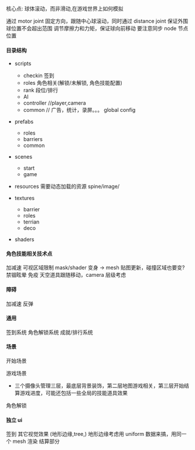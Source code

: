 核心点: 球体滚动，而非滑动,在游戏世界上如何模拟

通过 motor joint 固定方向，跟随中心球滚动，同时通过 distance joint 保证外围球位置不会超出范围
调节摩擦力和力矩，保证球向前移动
要注意同步 node 节点位置

#### 目录结构

- scripts

  - checkin 签到
  - roles 角色相关(解锁/未解锁, 角色技能配置)
  - rank 段位/排行
  - AI
  - controller //player,camera
  - common // 广告，统计，录屏。。。
    global
    config

- prefabs

  - roles
  - barriers
  - common

- scenes

  - start
  - game

- resources 需要动态加载的资源 spine/image/

- textures

  - barrier
  - roles
  - terrian
  - deco

- shaders

#### 角色技能相关技术点

加减速
可视区域限制 mask/shader
变身 -> mesh 贴图更新，碰撞区域也要变?
禁锢眩晕
免疫
天空道具跟随移动，camera 层级考虑

#### 障碍

加减速
反弹

#### 通用

签到系统
角色解锁系统
成就/排行系统

#### 场景

开始场景

游戏场景

- 三个摄像头管理三层，最底层背景装饰，第二层地图游戏相关，第三层开始结算游戏进度，可能还包括一些全局的技能道具效果

角色解锁

#### 独立 ui

签到
其它视觉效果 (地形边缘,tree,)
地形边缘考虑用 uniform 数据来搞，用同一个 mesh 渲染
结算部分

